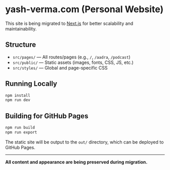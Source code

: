 # yash-verma.com (Personal Website)

This site is being migrated to [Next.js](https://nextjs.org/) for better scalability and maintainability.

## Structure

- `src/pages/` — All routes/pages (e.g., `/`, `/aadra`, `/podcast`)
- `src/public/` — Static assets (images, fonts, CSS, JS, etc.)
- `src/styles/` — Global and page-specific CSS

## Running Locally

```bash
npm install
npm run dev
```

## Building for GitHub Pages

```bash
npm run build
npm run export
```
The static site will be output to the `out/` directory, which can be deployed to GitHub Pages.

---

**All content and appearance are being preserved during migration.**
